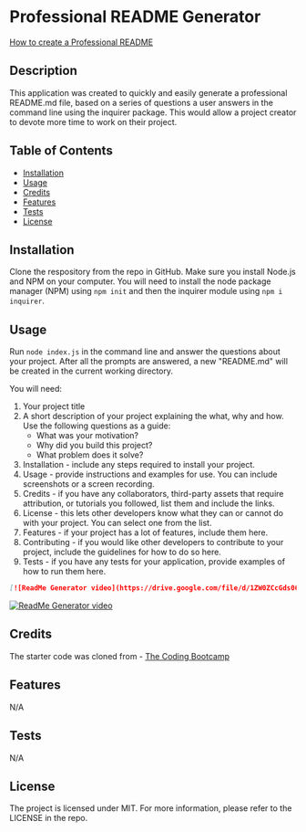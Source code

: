 # Professional README Generator

[How to create a Professional README](https://coding-boot-camp.github.io/full-stack/github/professional-readme-guide)

## Description
  This application was created to quickly and easily generate a professional README.md file, based on a series of questions a user answers in the command line using the inquirer package. This would allow a project creator to devote more time to work on their project.

## Table of Contents
  - [Installation](#installation)
  - [Usage](#usage)
  - [Credits](#credits)
  - [Features](#features)
  - [Tests](#tests)
  - [License](#license)


  ## Installation
  Clone the respository from the repo in GitHub. Make sure you install Node.js and NPM on your computer. You will need to install the node package manager (NPM) using `npm init` and then the inquirer module using `npm i inquirer`.

  ## Usage
  Run ```node index.js``` in the command line and answer the questions about your project. After all the prompts are answered, a new "README.md" will be created in the current working directory.


  You will need:
1. Your project title
2. A short description of your project explaining the what, why and how. Use the following questions as a guide:
    - What was your motivation?
    - Why did you build this project?
    - What problem does it solve?
3. Installation - include any steps required to install your project.
4. Usage - provide instructions and examples for use. You can include screenshots or a screen recording.
5. Credits - if you have any collaborators, third-party assets that require attribution, or tutorials you followed, list them and include the links.
6. License - this lets other developers know what they can or cannot do with your project. You can select one from the list.
7. Features - if your project has a lot of features, include them here.
8. Contributing - if you would like other developers to contribute to your project, include the guidelines for how to do so here.
9. Tests - if you have any tests for your application, provide examples of how to run them here.

  ```md
  [![ReadMe Generator video](https://drive.google.com/file/d/1ZW0ZCcGds06rNRZsepZe6IlcrnLvNJB2/view?usp=sharing/)](https://drive.google.com/file/d/1ZW0ZCcGds06rNRZsepZe6IlcrnLvNJB2/preview)
  ```
[![ReadMe Generator video](https://drive.google.com/uc?export=download&id=1ZW0ZCcGds06rNRZsepZe6IlcrnLvNJB2)](https://drive.google.com/file/d/1ZW0ZCcGds06rNRZsepZe6IlcrnLvNJB2/preview)


## Credits
  The starter code was cloned from - [The Coding Bootcamp](https://github.com/coding-boot-camp/potential-enigma.git)
  

  ## Features
 N/A

  ## Tests 
 N/A


## License
  The project is licensed under MIT. For more information, please refer to the LICENSE in the repo.
  